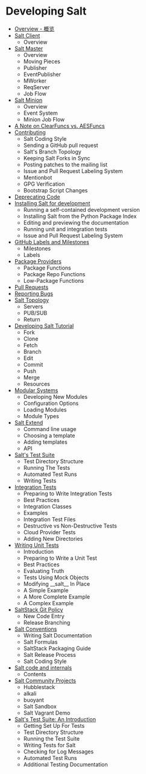 # Developing Salt

+ [Overview - 概览](https://github.com/watermelonbig/SaltStack-Chinese-ManualBook/blob/master/chapter24/24-1.Overview.md)
+ [Salt Client](https://github.com/watermelonbig/SaltStack-Chinese-ManualBook/blob/master/chapter24/24-1.Overview.md#Salt-Client)
  - Overview
+ [Salt Master](https://github.com/watermelonbig/SaltStack-Chinese-ManualBook/blob/master/chapter24/24-1.Overview.md#Salt-Master)
  - Overview
  - Moving Pieces
  - Publisher
  - EventPublisher
  - MWorker
  - ReqServer
  - Job Flow
+ [Salt Minion](https://github.com/watermelonbig/SaltStack-Chinese-ManualBook/blob/master/chapter24/24-1.Overview.md#Salt-Minion)
  - Overview
  - Event System
  - Minion Job Flow
+ [A Note on ClearFuncs vs. AESFuncs](https://github.com/watermelonbig/SaltStack-Chinese-ManualBook/blob/master/chapter24/24-1.Overview.md#A-Note-on-ClearFuncs-vs-AESFuncs)
+ [Contributing](https://github.com/watermelonbig/SaltStack-Chinese-ManualBook/blob/master/chapter24/24-2.Contributing.md)
  - Salt Coding Style
  - Sending a GitHub pull request
  - Salt's Branch Topology
  - Keeping Salt Forks in Sync
  - Posting patches to the mailing list
  - Issue and Pull Request Labeling System
  - Mentionbot
  - GPG Verification
  - Bootstrap Script Changes
+ [Deprecating Code](https://github.com/watermelonbig/SaltStack-Chinese-ManualBook/blob/master/chapter24/24-3.Deprecating-Code.md)
+ [Installing Salt for development](https://github.com/watermelonbig/SaltStack-Chinese-ManualBook/blob/master/chapter24/24-4.Installing-Salt-for-development.md)
  - Running a self-contained development version
  - Installing Salt from the Python Package Index
  - Editing and previewing the documentation
  - Running unit and integration tests
  - Issue and Pull Request Labeling System
+ [GitHub Labels and Milestones](https://github.com/watermelonbig/SaltStack-Chinese-ManualBook/blob/master/chapter24/24-5.GitHub-Labels-and-Milestones.md)
  - Milestones
  - Labels
+ [Package Providers](https://github.com/watermelonbig/SaltStack-Chinese-ManualBook/blob/master/chapter24/24-6.Package-Providers.md)
  - Package Functions
  - Package Repo Functions
  - Low-Package Functions
+ [Pull Requests](https://github.com/watermelonbig/SaltStack-Chinese-ManualBook/blob/master/chapter24/24-7.Pull-Requests.md)
+ [Reporting Bugs](https://github.com/watermelonbig/SaltStack-Chinese-ManualBook/blob/master/chapter24/24-8.Reporting-Bugs.md)
+ [Salt Topology](https://github.com/watermelonbig/SaltStack-Chinese-ManualBook/blob/master/chapter24/24-9.Salt-Topology.md)
  - Servers
  - PUB/SUB
  - Return
+ [Developing Salt Tutorial](https://github.com/watermelonbig/SaltStack-Chinese-ManualBook/blob/master/chapter24/24-10.Developing-Salt-Tutorial.md)
  - Fork
  - Clone
  - Fetch
  - Branch
  - Edit
  - Commit
  - Push
  - Merge
  - Resources
+ [Modular Systems](https://github.com/watermelonbig/SaltStack-Chinese-ManualBook/blob/master/chapter24/24-11.Modular-Systems.md)
  - Developing New Modules
  - Configuration Options
  - Loading Modules
  - Module Types
+ [Salt Extend](https://github.com/watermelonbig/SaltStack-Chinese-ManualBook/blob/master/chapter24/24-12.Salt-Extend.md)
  - Command line usage
  - Choosing a template
  - Adding templates
  - API
+ [Salt's Test Suite](https://github.com/watermelonbig/SaltStack-Chinese-ManualBook/blob/master/chapter24/24-13.Salt-Test-Suite.md)
  - Test Directory Structure
  - Running The Tests
  - Automated Test Runs
  - Writing Tests
+ [Integration Tests](https://github.com/watermelonbig/SaltStack-Chinese-ManualBook/blob/master/chapter24/24-14.Integration-Tests.md)
  - Preparing to Write Integration Tests
  - Best Practices
  - Integration Classes
  - Examples
  - Integration Test Files
  - Destructive vs Non-Destructive Tests
  - Cloud Provider Tests
  - Adding New Directories
+ [Writing Unit Tests](https://github.com/watermelonbig/SaltStack-Chinese-ManualBook/blob/master/chapter24/24-15.Writing-Unit-Tests.md)
  - Introduction
  - Preparing to Write a Unit Test
  - Best Practices
  - Evaluating Truth
  - Tests Using Mock Objects
  - Modifying \_\_salt\_\_ In Place
  - A Simple Example
  - A More Complete Example
  - A Complex Example
+ [SaltStack Git Policy](https://github.com/watermelonbig/SaltStack-Chinese-ManualBook/blob/master/chapter24/24-16.SaltStack-Git-Policy.md)
  - New Code Entry
  - Release Branching
+ [Salt Conventions](https://github.com/watermelonbig/SaltStack-Chinese-ManualBook/blob/master/chapter24/24-17.Salt-Conventions.md)
  - Writing Salt Documentation
  - Salt Formulas
  - SaltStack Packaging Guide
  - Salt Release Process
  - Salt Coding Style
+ [Salt code and internals](https://github.com/watermelonbig/SaltStack-Chinese-ManualBook/blob/master/chapter24/24-18.Salt-code-and-internals.md)
  - Contents
+ [Salt Community Projects](https://github.com/watermelonbig/SaltStack-Chinese-ManualBook/blob/master/chapter24/24-19.Salt-Community-Projects.md)
  - Hubblestack
  - alkali
  - buoyant
  - Salt Sandbox
  - Salt Vagrant Demo
+ [Salt's Test Suite: An Introduction](https://github.com/watermelonbig/SaltStack-Chinese-ManualBook/blob/master/chapter05/05-8-20.Salt-Test-Suits-an-introduction.md)
  - Getting Set Up For Tests
  - Test Directory Structure
  - Running the Test Suite
  - Writing Tests for Salt
  - Checking for Log Messages
  - Automated Test Runs
  - Additional Testing Documentation
